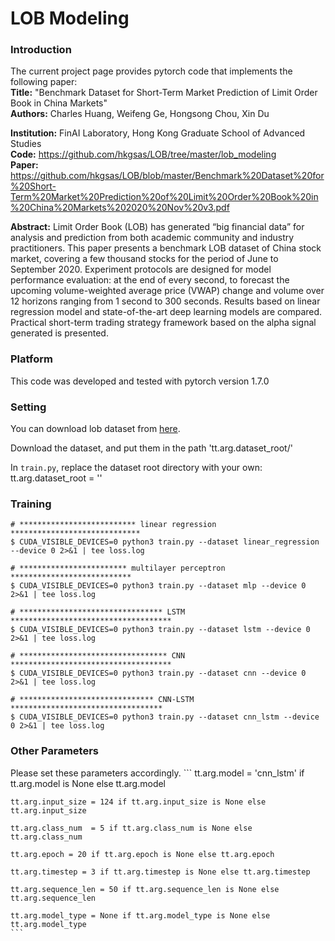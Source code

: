 # LOB Modeling

### Introduction

The current project page provides pytorch code that implements the following paper:   
**Title:**      "Benchmark Dataset for Short-Term Market Prediction of Limit Order Book in China Markets"    
**Authors:**     Charles Huang, Weifeng Ge, Hongsong Chou, Xin Du

**Institution:** FinAI Laboratory, Hong Kong Graduate School of Advanced Studies     
**Code:**        https://github.com/hkgsas/LOB/tree/master/lob_modeling  
**Paper:**       https://github.com/hkgsas/LOB/blob/master/Benchmark%20Dataset%20for%20Short-Term%20Market%20Prediction%20of%20Limit%20Order%20Book%20in%20China%20Markets%202020%20Nov%20v3.pdf

**Abstract:**
Limit Order Book (LOB) has generated “big financial data” for analysis and prediction from both academic community and industry practitioners.  This paper presents a benchmark LOB dataset of China stock market, covering a few thousand stocks for the period of June to September 2020.  Experiment protocols are designed for model performance evaluation: at the end of every second, to forecast the upcoming volume-weighted average price (VWAP) change and volume over 12 horizons ranging from 1 second to 300 seconds. Results based on linear regression model and state-of-the-art deep learning models are compared. Practical short-term trading strategy framework based on the alpha signal generated is presented. 

### Platform
This code was developed and tested with pytorch version 1.7.0

### Setting

You can download lob dataset from [here](https://github.com/hkgsas/LOB).

Download the dataset, and put them in the path 
'tt.arg.dataset_root/'

In ```train.py```, replace the dataset root directory with your own:
tt.arg.dataset_root = ''



### Training

```
# ************************** linear regression *****************************
$ CUDA_VISIBLE_DEVICES=0 python3 train.py --dataset linear_regression --device 0 2>&1 | tee loss.log

# ************************ multilayer perceptron ***************************
$ CUDA_VISIBLE_DEVICES=0 python3 train.py --dataset mlp --device 0 2>&1 | tee loss.log

# ******************************** LSTM ************************************
$ CUDA_VISIBLE_DEVICES=0 python3 train.py --dataset lstm --device 0 2>&1 | tee loss.log

# ********************************* CNN ************************************
$ CUDA_VISIBLE_DEVICES=0 python3 train.py --dataset cnn --device 0 2>&1 | tee loss.log

# ****************************** CNN-LSTM **********************************
$ CUDA_VISIBLE_DEVICES=0 python3 train.py --dataset cnn_lstm --device 0 2>&1 | tee loss.log

```

### Other Parameters
Please set these parameters accordingly.
    ```
    tt.arg.model = 'cnn_lstm' if tt.arg.model is None else tt.arg.model
    
    tt.arg.input_size = 124 if tt.arg.input_size is None else tt.arg.input_size
    
    tt.arg.class_num  = 5 if tt.arg.class_num is None else tt.arg.class_num 
    
    tt.arg.epoch = 20 if tt.arg.epoch is None else tt.arg.epoch    
    
    tt.arg.timestep = 3 if tt.arg.timestep is None else tt.arg.timestep
    
    tt.arg.sequence_len = 50 if tt.arg.sequence_len is None else tt.arg.sequence_len
    
    tt.arg.model_type = None if tt.arg.model_type is None else tt.arg.model_type
    ```
